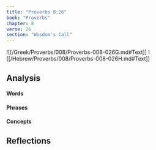 ```yaml
---
title: "Proverbs 8:26"
book: "Proverbs"
chapter: 8
verse: 26
section: "Wisdom's Call"
---
```

![[/Greek/Proverbs/008/Proverbs-008-026G.md#Text]]
![[/Hebrew/Proverbs/008/Proverbs-008-026H.md#Text]]

## Analysis

#### Words

#### Phrases

#### Concepts

## Reflections
